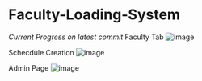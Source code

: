 # Faculty-Loading-System

*Current Progress on latest commit*
Faculty Tab
![image](https://github.com/user-attachments/assets/27fe9686-34a6-4606-8a09-0394df03102b)

Schecdule Creation
![image](https://github.com/user-attachments/assets/e6df687a-eac5-4c80-bef0-c50e2acd3ec4)

Admin Page
![image](https://github.com/user-attachments/assets/1519ecb6-400f-46c9-9498-63c3ced4d499)
